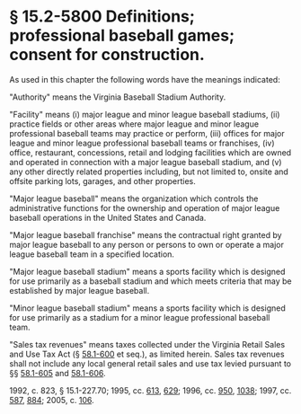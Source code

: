 # § 15.2-5800 Definitions; professional baseball games; consent for construction.

<p>As used in this chapter the following words have the meanings indicated:</p><p>"Authority" means the Virginia Baseball Stadium Authority.</p><p>"Facility" means (i) major league and minor league baseball stadiums, (ii) practice fields or other areas where major league and minor league professional baseball teams may practice or perform, (iii) offices for major league and minor league professional baseball teams or franchises, (iv) office, restaurant, concessions, retail and lodging facilities which are owned and operated in connection with a major league baseball stadium, and (v) any other directly related properties including, but not limited to, onsite and offsite parking lots, garages, and other properties.</p><p>"Major league baseball" means the organization which controls the administrative functions for the ownership and operation of major league baseball operations in the United States and Canada.</p><p>"Major league baseball franchise" means the contractual right granted by major league baseball to any person or persons to own or operate a major league baseball team in a specified location.</p><p>"Major league baseball stadium" means a sports facility which is designed for use primarily as a baseball stadium and which meets criteria that may be established by major league baseball.</p><p>"Minor league baseball stadium" means a sports facility which is designed for use primarily as a stadium for a minor league professional baseball team.</p><p>"Sales tax revenues" means taxes collected under the Virginia Retail Sales and Use Tax Act (§ <a href='/vacode/58.1-600/'>58.1-600</a> et seq.), as limited herein. Sales tax revenues shall not include any local general retail sales and use tax levied pursuant to §§ <a href='/vacode/58.1-605/'>58.1-605</a> and <a href='/vacode/58.1-606/'>58.1-606</a>.</p><p>1992, c. 823, § 15.1-227.70; 1995, cc. <a href='http://lis.virginia.gov/cgi-bin/legp604.exe?951+ful+CHAP0613'>613</a>, <a href='http://lis.virginia.gov/cgi-bin/legp604.exe?951+ful+CHAP0629'>629</a>; 1996, cc. <a href='http://lis.virginia.gov/cgi-bin/legp604.exe?961+ful+CHAP0950'>950</a>, <a href='http://lis.virginia.gov/cgi-bin/legp604.exe?961+ful+CHAP1038'>1038</a>; 1997, cc. <a href='http://lis.virginia.gov/cgi-bin/legp604.exe?971+ful+CHAP0587'>587</a>, <a href='http://lis.virginia.gov/cgi-bin/legp604.exe?971+ful+CHAP0884'>884</a>; 2005, c. <a href='http://lis.virginia.gov/cgi-bin/legp604.exe?051+ful+CHAP0106'>106</a>.</p>